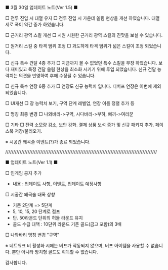 ■ 3월 30일 업데이트 노트(Ver 1.5) ■

□ 전투 진입 시 대열 유지 □ 
전투 진입 시 가운데 쏠림 현상을 개선 하였습니다. 대열 세로 폭이 약간 증가 하였습니다.

□ 근거리 광역 스킬 개선 □ 
시원 시원한 근거리 광역 스킬의 진맛을 보실 수 있습니다.

□ 원거리 스킬 중 타격 범위 조정 □ 
과도하게 타격 범위가 넓은 스킬이 조정 되었습니다.

□ 신규 특수 건달 4종 추가 □ 
지금까지 볼 수 없었던 특수 스킬을 무장 하였습니다. 보다 재미있고 특정 건달 쏠림 현상을 최소화 시키기 위해 투입 되었습니다. 신규 건달 능력치는 의견을 반영하여 후에 수정될 수 있습니다.

□ 신규 특수 연장 6종 추가 □ 
연장도 신규 능력치 입니다. 디버프 연장은 이번에 제외 되었습니다.

□ UI개선 □ 
장 능력치 보기, 구역 단계 레벨업, 연장 이름 정렬 추가 등

□ 명칭 최종 변경 □ 
나와바리->구역, 시다바리->부하, 삐끼->여리꾼

□ 기타 □ 
전력 소모량 감소, 보안 강화. 결제 상품 보석 증가 및 신규 패키지 추가. 페이스북 저장/불러오기.

※ 시공간 왜곡술 이벤트(?)가 종료 되었습니다.

///////////////////////////////////////////////////////////////////////////////////////////////

■  업데이트 노트(Ver 1.1) ■ 

□ 인게임 공지 추가
- 내용 : 업데이트 사항, 이벤트, 업데이트 예정사항

□ 시공간 왜곡술 대폭 상향
- 기존 2단계 => 5단계
- 5, 10, 15, 20 단계로 점프
- 단. 50라운드 단위의 허들 라운드 유지
- 골드 수급 대책 : 10단위 라운드 기존 골드(금고 포함)의 3배

□ 나와바리 명칭 변경 "구역"

※ 네트워크 비 활성화 시에는 버프가 작동되지 않으며, 버프 아이템을 사용할 수 없습니다. 뿐만 아니라 방치형 골드도 획득할 수 없습니다.

감사합니다.
